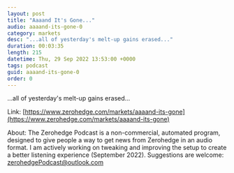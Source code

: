 ```yaml
---
layout: post
title: "Aaaand It's Gone..."
audio: aaaand-its-gone-0
category: markets
desc: "...all of yesterday's melt-up gains erased..."
duration: 00:03:35
length: 215
datetime: Thu, 29 Sep 2022 13:53:00 +0000
tags: podcast
guid: aaaand-its-gone-0
order: 0
---
```

...all of yesterday's melt-up gains erased...

Link: [https://www.zerohedge.com/markets/aaaand-its-gone](https://www.zerohedge.com/markets/aaaand-its-gone)

About: The Zerohedge Podcast is a non-commercial, automated program, designed to give people a way to get news from Zerohedge in an audio format.  I am actively working on tweaking and improving the setup to create a better listening experience (September 2022).  Suggestions are welcome: [zerohedgePodcast@outlook.com](mailto:zerohedgePodcast@outlook.com)